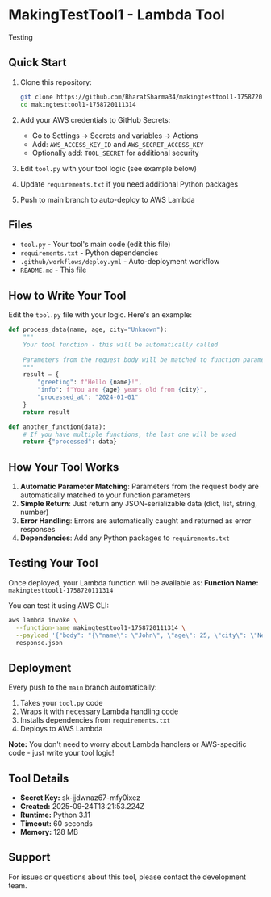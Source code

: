 # MakingTestTool1 - Lambda Tool

Testing

## Quick Start

1. Clone this repository:
   ```bash
   git clone https://github.com/BharatSharma34/makingtesttool1-1758720111314.git
   cd makingtesttool1-1758720111314
   ```

2. Add your AWS credentials to GitHub Secrets:
   - Go to Settings → Secrets and variables → Actions
   - Add: `AWS_ACCESS_KEY_ID` and `AWS_SECRET_ACCESS_KEY`
   - Optionally add: `TOOL_SECRET` for additional security

3. Edit `tool.py` with your tool logic (see example below)

4. Update `requirements.txt` if you need additional Python packages

5. Push to main branch to auto-deploy to AWS Lambda

## Files

- `tool.py` - Your tool's main code (edit this file)
- `requirements.txt` - Python dependencies
- `.github/workflows/deploy.yml` - Auto-deployment workflow
- `README.md` - This file

## How to Write Your Tool

Edit the `tool.py` file with your logic. Here's an example:

```python
def process_data(name, age, city="Unknown"):
    """
    Your tool function - this will be automatically called
    
    Parameters from the request body will be matched to function parameters
    """
    result = {
        "greeting": f"Hello {name}!",
        "info": f"You are {age} years old from {city}",
        "processed_at": "2024-01-01"
    }
    return result

def another_function(data):
    # If you have multiple functions, the last one will be used
    return {"processed": data}
```

## How Your Tool Works

1. **Automatic Parameter Matching**: Parameters from the request body are automatically matched to your function parameters
2. **Simple Return**: Just return any JSON-serializable data (dict, list, string, number)
3. **Error Handling**: Errors are automatically caught and returned as error responses
4. **Dependencies**: Add any Python packages to `requirements.txt`

## Testing Your Tool

Once deployed, your Lambda function will be available as:
**Function Name:** `makingtesttool1-1758720111314`

You can test it using AWS CLI:
```bash
aws lambda invoke \
  --function-name makingtesttool1-1758720111314 \
  --payload '{"body": "{\"name\": \"John\", \"age\": 25, \"city\": \"New York\"}"}' \
  response.json
```

## Deployment

Every push to the `main` branch automatically:
1. Takes your `tool.py` code
2. Wraps it with necessary Lambda handling code
3. Installs dependencies from `requirements.txt`
4. Deploys to AWS Lambda

**Note:** You don't need to worry about Lambda handlers or AWS-specific code - just write your tool logic!

## Tool Details

- **Secret Key:** sk-jjdwnaz67-mfy0ixez
- **Created:** 2025-09-24T13:21:53.224Z
- **Runtime:** Python 3.11
- **Timeout:** 60 seconds
- **Memory:** 128 MB

## Support

For issues or questions about this tool, please contact the development team.
